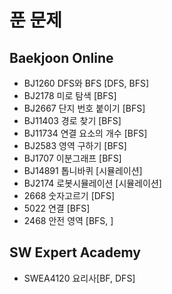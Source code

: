 # 푼 문제

## Baekjoon Online
* BJ1260 DFS와 BFS [DFS, BFS]
* BJ2178 미로 탐색 [BFS]
* BJ2667 단지 번호 붙이기 [BFS]
* BJ11403 경로 찾기 [BFS]
* BJ11734 연결 요소의 개수 [BFS]
* BJ2583 영역 구하기 [BFS]
* BJ1707 이분그래프 [BFS]
* BJ14891 톱니바퀴 [시뮬레이션]
* BJ2174 로봇시뮬레이션 [시뮬레이션]
* 2668 숫자고르기 [DFS]
* 5022 연결 [BFS]
* 2468 안전 영역 [BFS, ]

## SW Expert Academy
* SWEA4120 요리사[BF, DFS]
